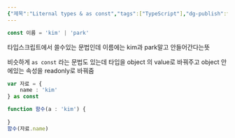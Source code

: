 ```yaml
---
{"제목":"Liternal types & as const","tags":["TypeScript"],"dg-publish":true,"permalink":"/공부/TypeScript/Liternal types & as const/","dgPassFrontmatter":true,"created":"2025-03-21T23:38:05.692+09:00","updated":"2025-04-21T10:15:41.038+09:00"}
---
```




```ts
const 이름 = 'kim' | 'park'
```

타입스크립트에서 쓸수있는 문법인데
이름에는 kim과 park말고 안들어간다는뜻

비슷하게  `as const` 라는 문법도 있는데
타입을 object 의 value로 바꿔주고 object 안에있는 속성을 readonly로 바꿔줌

```ts
var 자료 = {
	name : 'kim'
} as const

function 함수(a : 'kim') {
	
}
함수(자료.name)
```

